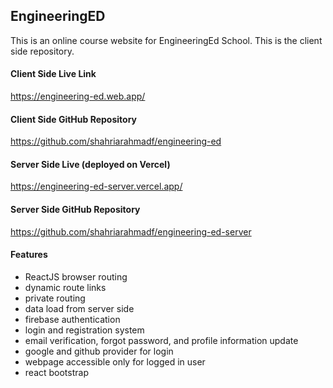 ## EngineeringED

This is an online course website for EngineeringEd School. This is the client side repository.

#### Client Side Live Link

https://engineering-ed.web.app/

#### Client Side GitHub Repository

https://github.com/shahriarahmadf/engineering-ed

#### Server Side Live (deployed on Vercel)

https://engineering-ed-server.vercel.app/

#### Server Side GitHub Repository

https://github.com/shahriarahmadf/engineering-ed-server

#### Features

 - ReactJS browser routing
 - dynamic route links
 - private routing
 - data load from server side
 - firebase authentication
 - login and registration system 
 - email verification, forgot password, and profile information update
 - google and github provider for login
 - webpage accessible only for logged in user
 - react bootstrap 
